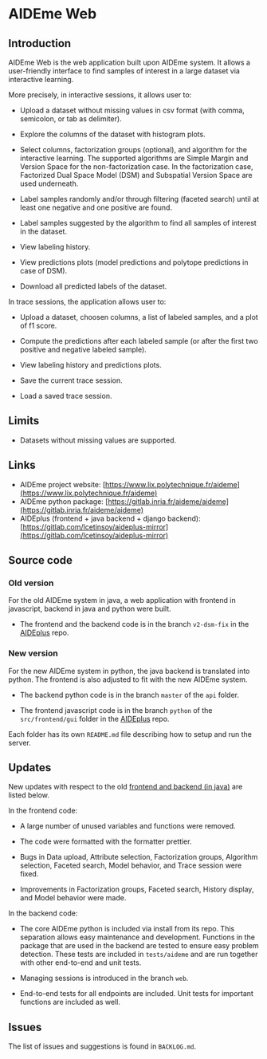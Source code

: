 # AIDEme Web

## Introduction

AIDEme Web is the web application built upon AIDEme system. It allows a user-friendly interface to find samples of interest in a large dataset via interactive learning.

More precisely, in interactive sessions, it allows user to:

- Upload a dataset without missing values in csv format (with comma, semicolon, or tab as delimiter).

- Explore the columns of the dataset with histogram plots.

- Select columns, factorization groups (optional), and algorithm for the interactive learning. The supported algorithms are Simple Margin and Version Space for the non-factorization case. In the factorization case, Factorized Dual Space Model (DSM) and Subspatial Version Space are used underneath.

- Label samples randomly and/or through filtering (faceted search) until at least one negative and one positive are found.

- Label samples suggested by the algorithm to find all samples of interest in the dataset.

- View labeling history.

- View predictions plots (model predictions and polytope predictions in case of DSM).

- Download all predicted labels of the dataset.

In trace sessions, the application allows user to:

- Upload a dataset, choosen columns, a list of labeled samples, and a plot of f1 score.

- Compute the predictions after each labeled sample (or after the first two positive and negative labeled sample).

- View labeling history and predictions plots.

- Save the current trace session.

- Load a saved trace session.

## Limits

- Datasets without missing values are supported.

## Links

- AIDEme project website: [https://www.lix.polytechnique.fr/aideme](https://www.lix.polytechnique.fr/aideme)
- AIDEme python package: [https://gitlab.inria.fr/aideme/aideme](https://gitlab.inria.fr/aideme/aideme)
- AIDEplus (frontend + java backend + django backend): [https://gitlab.com/lcetinsoy/aideplus-mirror](https://gitlab.com/lcetinsoy/aideplus-mirror)

## Source code

### Old version

For the old AIDEme system in java, a web application with frontend in javascript, backend in java and python were built.

- The frontend and the backend code is in the branch `v2-dsm-fix` in the [AIDEplus](https://gitlab.com/lcetinsoy/aideplus-mirror) repo.

### New version

For the new AIDEme system in python, the java backend is translated into python. The frontend is also adjusted to fit with the new AIDEme system.

- The backend python code is in the branch `master` of the `api` folder.

- The frontend javascript code is in the branch `python` of the `src/frontend/gui` folder in the [AIDEplus](https://gitlab.com/lcetinsoy/aideplus-mirror) repo.

Each folder has its own `README.md` file describing how to setup and run the server.

## Updates

New updates with respect to the old [frontend and backend (in java)](https://gitlab.com/lcetinsoy/aideplus-mirror) are listed below.

In the frontend code:

- A large number of unused variables and functions were removed.

- The code were formatted with the formatter prettier.

- Bugs in Data upload, Attribute selection, Factorization groups, Algorithm selection, Faceted search, Model behavior, and Trace session were fixed.

- Improvements in Factorization groups, Faceted search, History display, and Model behavior were made.

In the backend code:

- The core AIDEme python is included via install from its repo. This separation allows easy maintenance and development. Functions in the package that are used in the backend are tested to ensure easy problem detection. These tests are included in `tests/aideme` and are run together with other end-to-end and unit tests.

- Managing sessions is introduced in the branch `web`.

- End-to-end tests for all endpoints are included. Unit tests for important functions are included as well.

## Issues

The list of issues and suggestions is found in `BACKLOG.md`.
